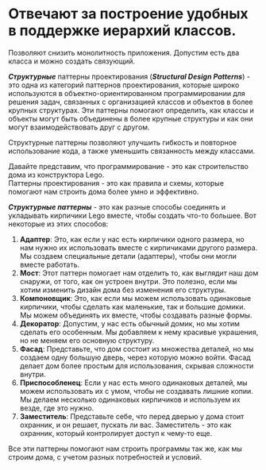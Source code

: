 # Отвечают за построение удобных в поддержке иерархий классов.
Позволяют снизить монолитность приложения. Допустим есть два класса и можно создать связующий.


**_Структурные_** паттерны проектирования (**_Structural Design Patterns_**) - это одна из категорий паттернов проектирования, которые широко используются в объектно-ориентированном программировании 
для решения задач, связанных с организацией классов и объектов в более крупных структурах. 
Эти паттерны помогают определить, как классы и объекты могут быть объединены в более крупные структуры и как они могут взаимодействовать друг с другом.  
  
Структурные паттерны позволяют улучшить гибкость и повторное использование кода, а также уменьшить связанность между классами. 

Давайте представим, что программирование - это как строительство дома из конструктора Lego.  
Паттерны проектирования - это как правила и схемы, которые помогают нам строить дома более умно и эффективно.  

_**Структурные паттерны**_ - это как разные способы соединять и укладывать кирпичики Lego вместе, чтобы создать что-то большее. Вот некоторые из этих способов:  

1. **Адаптер**: Это, как если у нас есть кирпичики одного размера, но нам нужно их использовать вместе с кирпичиками другого размера. Мы создаем специальные детали (адаптеры), чтобы они могли вместе работать.
2. **Мост**: Этот паттерн помогает нам отделить то, как выглядит наш дом снаружи, от того, как он устроен внутри. Это полезно, если мы хотим изменить дизайн дома без изменения его структуры.
3. **Компоновщик**: Это, как если мы можем использовать одинаковые кирпичики, чтобы сделать как маленькие, так и большие домики. Мы можем объединять их вместе, чтобы создавать разные формы.
4. **Декоратор**: Допустим, у нас есть обычный домик, но мы хотим сделать его особенным. Мы добавляем к нему красивые украшения, но не меняем его основную структуру.
5. **Фасад**: Представьте, что дом состоит из множества деталей, но мы создаем одну большую дверь, через которую можно войти. Фасад делает дом более простым для использования, скрывая сложности внутри.
6. **Приспособленец**: Если у нас есть много одинаковых деталей, мы можем использовать их с умом, чтобы не создавать лишние копии. Мы делаем несколько одинаковых кирпичиков и используем их везде, где это нужно.
7. **Заместитель**: Представьте себе, что перед дверью у дома стоит охранник, и он решает, пускать ли вас. Заместитель - это как охранник, который контролирует доступ к чему-то еще.
  
  
Все эти паттерны помогают нам строить программы так же, как мы строим дома, с учетом разных потребностей и условий.